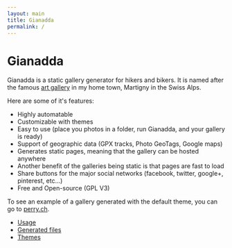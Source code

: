 ```yaml
---
layout: main
title: Gianadda
permalink: /
---
```

Gianadda
========

Gianadda is a static gallery generator for hikers and bikers. It is named after
the famous [art gallery](http://www.gianadda.ch/) in my home town, Martigny in
the Swiss Alps.

Here are some of it's features:

* Highly automatable
* Customizable with themes
* Easy to use (place you photos in a folder, run Gianadda, and your gallery is
  ready)
* Support of geographic data (GPX tracks, Photo GeoTags, Google maps)
* Generates static pages, meaning that the gallery can be hosted anywhere
* Another benefit of the galleries being static is that pages are fast to load
* Share buttons for the major social networks (facebook, twitter, google+,
  pinterest, etc...)
* Free and Open-source (GPL V3)

To see an example of a gallery generated with the default theme, you can go to
[perry.ch](http://www.perry.ch/).

* [Usage](/Usage.html)
* [Generated files](/GeneratedFiles.html)
* [Themes](/Themes.html)
